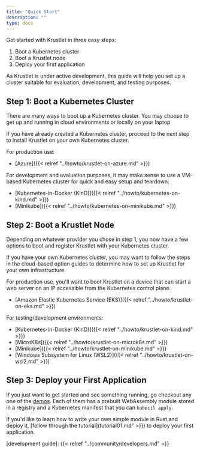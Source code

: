 ```yaml
---
title: "Quick Start"
description: ""
type: docs
---
```


Get started with Krustlet in three easy steps:

1. Boot a Kubernetes cluster
2. Boot a Krustlet node
3. Deploy your first application

As Krustlet is under active development, this guide will help you set up a
cluster suitable for evaluation, development, and testing purposes.

## Step 1: Boot a Kubernetes Cluster

There are many ways to boot up a Kubernetes cluster. You may choose to get up
and running in cloud environments or locally on your laptop.

If you have already created a Kubernetes cluster, proceed to the next step to
install Krustlet on your own Kubernetes cluster.

For production use:

- [Azure]({{< relref "../howto/krustlet-on-azure.md" >}})

For development and evaluation purposes, it may make sense to use a VM-based
Kubernetes cluster for quick and easy setup and teardown:

- [Kubernetes-in-Docker (KinD)]({{< relref "../howto/kubernetes-on-kind.md" >}})
- [Minikube]({{< relref "../howto/kubernetes-on-minikube.md" >}})

## Step 2: Boot a Krustlet Node

Depending on whatever provider you chose in step 1, you now have a few options
to boot and register Krustlet with your Kubernetes cluster.

If you have your own Kubernetes cluster, you may want to follow the steps in the
cloud-based option guides to determine how to set up Krustlet for your own
infrastructure.

For production use, you'll want to boot Krustlet on a device that can start a
web server on an IP accessible from the Kubernetes control plane.

- [Amazon Elastic Kubernetes Service (EKS)]({{< relref "../howto/krustlet-on-eks.md" >}})

For testing/development environments:

- [Kubernetes-in-Docker (KinD)]({{< relref "../howto/krustlet-on-kind.md" >}})
- [MicroK8s]({{< relref "../howto/krustlet-on-microk8s.md" >}})
- [Minikube]({{< relref "../howto/krustlet-on-minikube.md" >}})
- [Windows Subsystem for Linux (WSL2)]({{< relref "../howto/krustlet-on-wsl2.md" >}})

## Step 3: Deploy your First Application

If you just want to get started and see something running, go checkout any one
of the [demos](https://github.com/deislabs/krustlet/blob/main/demos/wasi). Each of them has a prebuilt WebAssembly module
stored in a registry and a Kubernetes manifest that you can `kubectl apply`.

If you'd like to learn how to write your own simple module in Rust and deploy
it, [follow through the tutorial](tutorial01.md" >}}) to deploy your first
application.

[development guide]: {{< relref "../community/developers.md" >}}

